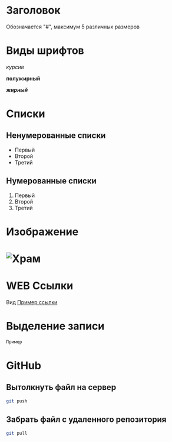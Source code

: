 # Заголовок
Обозначается "#", максимум 5 различных размеров

# Виды шрифтов
*курсив*

**полужирный**

***жирный***

# Списки
## Ненумерованные списки
* Первый
* Второй
* Третий
## Нумерованные списки
1. Первый
2. Второй
3. Третий


# Изображение
![Храм](Храм.jpeg)
=======
# WEB Ссылки
Вид [Пример ссылки](http.example.com "Всплывающая подсказка")

# Выделение записи
```sh 
Пример
```
# GitHub
## Вытолкнуть файл на сервер
```sh
git push
```
## Забрать файл с удаленного репозитория
```sh
git pull
```
